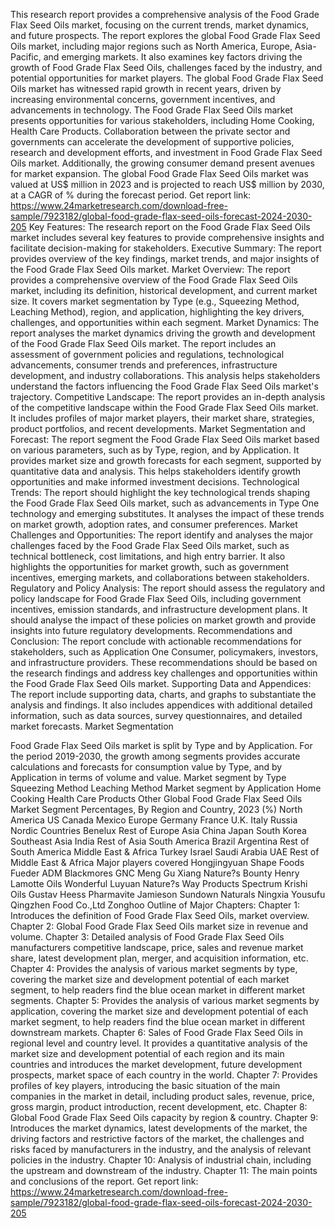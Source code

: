 This research report provides a comprehensive analysis of the Food Grade Flax Seed Oils market, focusing on the current trends, market dynamics, and future prospects. The report explores the global Food Grade Flax Seed Oils market, including major regions such as North America, Europe, Asia-Pacific, and emerging markets. It also examines key factors driving the growth of Food Grade Flax Seed Oils, challenges faced by the industry, and potential opportunities for market players.
The global Food Grade Flax Seed Oils market has witnessed rapid growth in recent years, driven by increasing environmental concerns, government incentives, and advancements in technology. The Food Grade Flax Seed Oils market presents opportunities for various stakeholders, including Home Cooking, Health Care Products. Collaboration between the private sector and governments can accelerate the development of supportive policies, research and development efforts, and investment in Food Grade Flax Seed Oils market. Additionally, the growing consumer demand present avenues for market expansion.
The global Food Grade Flax Seed Oils market was valued at US$ million in 2023 and is projected to reach US$ million by 2030, at a CAGR of % during the forecast period.
Get report link: https://www.24marketresearch.com/download-free-sample/7923182/global-food-grade-flax-seed-oils-forecast-2024-2030-205
Key Features:
The research report on the Food Grade Flax Seed Oils market includes several key features to provide comprehensive insights and facilitate decision-making for stakeholders.
Executive Summary: The report provides overview of the key findings, market trends, and major insights of the Food Grade Flax Seed Oils market.
Market Overview: The report provides a comprehensive overview of the Food Grade Flax Seed Oils market, including its definition, historical development, and current market size. It covers market segmentation by Type (e.g., Squeezing Method, Leaching Method), region, and application, highlighting the key drivers, challenges, and opportunities within each segment.
Market Dynamics: The report analyses the market dynamics driving the growth and development of the Food Grade Flax Seed Oils market. The report includes an assessment of government policies and regulations, technological advancements, consumer trends and preferences, infrastructure development, and industry collaborations. This analysis helps stakeholders understand the factors influencing the Food Grade Flax Seed Oils market's trajectory.
Competitive Landscape: The report provides an in-depth analysis of the competitive landscape within the Food Grade Flax Seed Oils market. It includes profiles of major market players, their market share, strategies, product portfolios, and recent developments.
Market Segmentation and Forecast: The report segment the Food Grade Flax Seed Oils market based on various parameters, such as by Type, region, and by Application. It provides market size and growth forecasts for each segment, supported by quantitative data and analysis. This helps stakeholders identify growth opportunities and make informed investment decisions.
Technological Trends: The report should highlight the key technological trends shaping the Food Grade Flax Seed Oils market, such as advancements in Type One technology and emerging substitutes. It analyses the impact of these trends on market growth, adoption rates, and consumer preferences.
Market Challenges and Opportunities: The report identify and analyses the major challenges faced by the Food Grade Flax Seed Oils market, such as technical bottleneck, cost limitations, and high entry barrier. It also highlights the opportunities for market growth, such as government incentives, emerging markets, and collaborations between stakeholders.
Regulatory and Policy Analysis: The report should assess the regulatory and policy landscape for Food Grade Flax Seed Oils, including government incentives, emission standards, and infrastructure development plans. It should analyse the impact of these policies on market growth and provide insights into future regulatory developments.
Recommendations and Conclusion: The report conclude with actionable recommendations for stakeholders, such as Application One Consumer, policymakers, investors, and infrastructure providers. These recommendations should be based on the research findings and address key challenges and opportunities within the Food Grade Flax Seed Oils market.
Supporting Data and Appendices: The report include supporting data, charts, and graphs to substantiate the analysis and findings. It also includes appendices with additional detailed information, such as data sources, survey questionnaires, and detailed market forecasts.
Market Segmentation

Food Grade Flax Seed Oils market is split by Type and by Application. For the period 2019-2030, the growth among segments provides accurate calculations and forecasts for consumption value by Type, and by Application in terms of volume and value.
Market segment by Type
Squeezing Method
Leaching Method
Market segment by Application
Home Cooking
Health Care Products
Other
Global Food Grade Flax Seed Oils Market Segment Percentages, By Region and Country, 2023 (%)
North America
US
Canada
Mexico
Europe
Germany
France
U.K.
Italy
Russia
Nordic Countries
Benelux
Rest of Europe
Asia
China
Japan
South Korea
Southeast Asia
India
Rest of Asia
South America
Brazil
Argentina
Rest of South America
Middle East & Africa
Turkey
Israel
Saudi Arabia
UAE
Rest of Middle East & Africa
Major players covered
Hongjingyuan
Shape Foods
Fueder
ADM
Blackmores
GNC
Meng Gu Xiang
Nature?s Bounty
Henry Lamotte Oils
Wonderful
Luyuan
Nature?s Way Products
Spectrum
Krishi Oils
Gustav Heess
Pharmavite
Jamieson
Sundown Naturals
Ningxia Yousufu Qingzhen Food Co.,Ltd
Zonghoo
Outline of Major Chapters:
Chapter 1: Introduces the definition of Food Grade Flax Seed Oils, market overview.
Chapter 2: Global Food Grade Flax Seed Oils market size in revenue and volume.
Chapter 3: Detailed analysis of Food Grade Flax Seed Oils manufacturers competitive landscape, price, sales and revenue market share, latest development plan, merger, and acquisition information, etc.
Chapter 4: Provides the analysis of various market segments by type, covering the market size and development potential of each market segment, to help readers find the blue ocean market in different market segments.
Chapter 5: Provides the analysis of various market segments by application, covering the market size and development potential of each market segment, to help readers find the blue ocean market in different downstream markets.
Chapter 6: Sales of Food Grade Flax Seed Oils in regional level and country level. It provides a quantitative analysis of the market size and development potential of each region and its main countries and introduces the market development, future development prospects, market space of each country in the world.
Chapter 7: Provides profiles of key players, introducing the basic situation of the main companies in the market in detail, including product sales, revenue, price, gross margin, product introduction, recent development, etc.
Chapter 8: Global Food Grade Flax Seed Oils capacity by region & country.
Chapter 9: Introduces the market dynamics, latest developments of the market, the driving factors and restrictive factors of the market, the challenges and risks faced by manufacturers in the industry, and the analysis of relevant policies in the industry.
Chapter 10: Analysis of industrial chain, including the upstream and downstream of the industry.
Chapter 11: The main points and conclusions of the report.
Get report link: https://www.24marketresearch.com/download-free-sample/7923182/global-food-grade-flax-seed-oils-forecast-2024-2030-205
